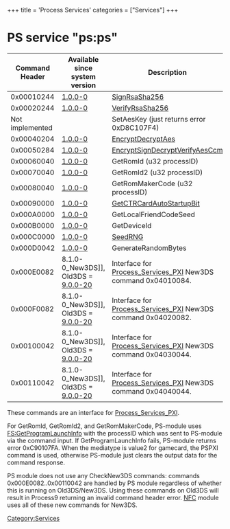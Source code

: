 +++
title = 'Process Services'
categories = ["Services"]
+++

# PS service "ps:ps"

| Command Header  | Available since system version                               | Description                                                                                      |
|-----------------|--------------------------------------------------------------|--------------------------------------------------------------------------------------------------|
| 0x00010244      | [1.0.0-0](1.0.0-0 "wikilink")                                | [SignRsaSha256](PS:SignRsaSha256 "wikilink")                                                     |
| 0x00020244      | [1.0.0-0](1.0.0-0 "wikilink")                                | [VerifyRsaSha256](PS:VerifyRsaSha256 "wikilink")                                                 |
| Not implemented |                                                              | SetAesKey (just returns error 0xD8C107F4)                                                        |
| 0x00040204      | [1.0.0-0](1.0.0-0 "wikilink")                                | [EncryptDecryptAes](PS:EncryptDecryptAes "wikilink")                                             |
| 0x00050284      | [1.0.0-0](1.0.0-0 "wikilink")                                | [EncryptSignDecryptVerifyAesCcm](PS:EncryptSignDecryptVerifyAesCcm "wikilink")                   |
| 0x00060040      | [1.0.0-0](1.0.0-0 "wikilink")                                | GetRomId (u32 processID)                                                                         |
| 0x00070040      | [1.0.0-0](1.0.0-0 "wikilink")                                | GetRomId2 (u32 processID)                                                                        |
| 0x00080040      | [1.0.0-0](1.0.0-0 "wikilink")                                | GetRomMakerCode (u32 processID)                                                                  |
| 0x00090000      | [1.0.0-0](1.0.0-0 "wikilink")                                | [GetCTRCardAutoStartupBit](PS:GetCTRCardAutoStartupBit "wikilink")                               |
| 0x000A0000      | [1.0.0-0](1.0.0-0 "wikilink")                                | GetLocalFriendCodeSeed                                                                           |
| 0x000B0000      | [1.0.0-0](1.0.0-0 "wikilink")                                | GetDeviceId                                                                                      |
| 0x000C0000      | [1.0.0-0](1.0.0-0 "wikilink")                                | [SeedRNG](PS:SeedRNG "wikilink")                                                                 |
| 0x000D0042      | [1.0.0-0](1.0.0-0 "wikilink")                                | GenerateRandomBytes                                                                              |
| 0x000E0082      | 8.1.0-0_New3DS\]\], Old3DS = [9.0.0-20](9.0.0-20 "wikilink") | Interface for [Process_Services_PXI](Process_Services_PXI "wikilink") New3DS command 0x04010084. |
| 0x000F0082      | 8.1.0-0_New3DS\]\], Old3DS = [9.0.0-20](9.0.0-20 "wikilink") | Interface for [Process_Services_PXI](Process_Services_PXI "wikilink") New3DS command 0x04020082. |
| 0x00100042      | 8.1.0-0_New3DS\]\], Old3DS = [9.0.0-20](9.0.0-20 "wikilink") | Interface for [Process_Services_PXI](Process_Services_PXI "wikilink") New3DS command 0x04030044. |
| 0x00110042      | 8.1.0-0_New3DS\]\], Old3DS = [9.0.0-20](9.0.0-20 "wikilink") | Interface for [Process_Services_PXI](Process_Services_PXI "wikilink") New3DS command 0x04040044. |

These commands are an interface for
[Process_Services_PXI](Process_Services_PXI "wikilink").

For GetRomId, GetRomId2, and GetRomMakerCode, PS-module uses
[FS:GetProgramLaunchInfo](FS:GetProgramLaunchInfo "wikilink") with the
processID which was sent to PS-module via the command input. If
GetProgramLaunchInfo fails, PS-module returns error 0xC90107FA. When the
mediatype is value2 for gamecard, the PSPXI command is used, otherwise
PS-module just clears the output data for the command response.

PS module does not use any CheckNew3DS commands: commands
0x000E0082..0x00110042 are handled by PS module regardless of whether
this is running on Old3DS/New3DS. Using these commands on Old3DS will
result in Process9 returning an invalid command header error.
[NFC](NFC_Services "wikilink") module uses all of these new commands for
New3DS.

[Category:Services](Category:Services "wikilink")
